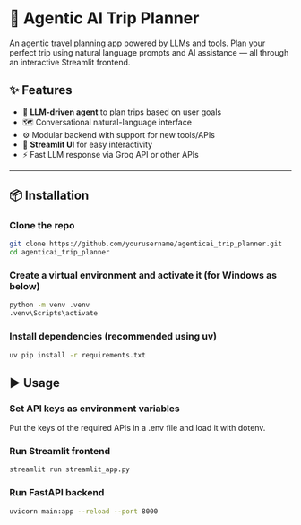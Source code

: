 # 🧭 Agentic AI Trip Planner

An agentic travel planning app powered by LLMs and tools. Plan your perfect trip using natural language prompts and AI assistance — all through an interactive Streamlit frontend.

## ✨ Features

- 🧠 **LLM-driven agent** to plan trips based on user goals
- 🗺️ Conversational natural-language interface
- ⚙️ Modular backend with support for new tools/APIs
- 🎨 **Streamlit UI** for easy interactivity
- ⚡ Fast LLM response via Groq API or other APIs  

---

## 📦 Installation

### Clone the repo

```bash
git clone https://github.com/yourusername/agenticai_trip_planner.git
cd agenticai_trip_planner
```

### Create a virtual environment and activate it (for Windows as below)

```bash
python -m venv .venv
.venv\Scripts\activate
```

### Install dependencies (recommended using uv)

```bash
uv pip install -r requirements.txt
```

## ▶️ Usage

### Set API keys as environment variables

Put the keys of the required APIs in a .env file and load it with dotenv.

### Run Streamlit frontend

 ```bash
streamlit run streamlit_app.py
```

### Run FastAPI backend


 ```bash
uvicorn main:app --reload --port 8000
```
